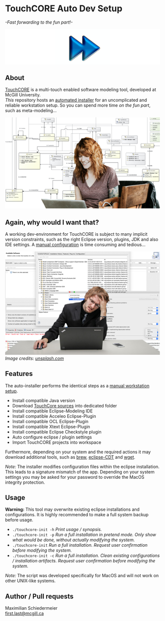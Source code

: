 # TouchCORE Auto Dev Setup

*-Fast forwarding to the fun part!-*

![ff](ff-icon.png)


## About

[TouchCORE](http://touchcore.cs.mcgill.ca/) is a multi-touch enabled software modeling tool, developed at McGill University.  
*This* repository hosts an [automated installer](touchcore-init) for an uncomplicated and reliable workstation setup. So you can spend more time *on the fun part*, such as meta-modeling...

![happy3](happy3.jpg)

## Again, why would I want that?

A working dev-environment for TouchCORE is subject to many implicit version constraints, such as the right Eclipse version, plugins, JDK and also IDE settings. A [manual configuration](https://bitbucket.org/mcgillram/touchram/wiki/getting-started) is time consuming and tedious...

![ihateuiconfigs](ihateuiconfigs.jpg)
*Image credits: [unsplash.com](https://unsplash.com/photos/oMpknr7yi7g)*

## Features

The auto-installer performs the identical steps as a [manual workstation setup](https://bitbucket.org/mcgillram/touchram/wiki/getting-started).

 * Install compatible Java version
 * Download [TouchCore sources](https://bitbucket.org/mcgillram/touchram/src/master/) into dedicated folder
 * Install compatible Eclipse-Modeling IDE
 * Install compatible Acceleo Eclipse-Plugin
 * Install compatible OCL Eclipse-Plugin
 * Install compatible Xtext Eclipse-Plugin
 * Install compatible Eclipse Checkstyle plugin
 * Auto configure eclipse / plugin settings
 * Import TouchCORE projects into workspace 

Furthermore, depending on your system and the required actions it may download additional tools, such as [brew](https://brew.sh/), [eclipse-CDT](https://www.eclipse.org/cdt/) and [wget](https://www.gnu.org/software/wget/).

*Note:* The installer modifies configuration files within the eclipse installation. This leads to a signature mismatch of the app. Depending on your system settings you may be asked for your password to override the MacOS integrity protection.

## Usage

**Warning:** This tool may overwrite existing eclipse installations and configurations. It is highly recommended to make a full system backup before usage.

 * ```./touchcore-init -h``` *Print usage / synopsis.*
 * ```./touchcore-init -p``` *Run a full installation in pretend mode. Only show what would be done, without actually modifying the system.*
 * ```./touchcore-init``` *Run a full installation. Request user confirmation before modifying the system.*
 * ```./touchcore-init -c``` *Run a full installation. Clean existing configurations / installation artifacts. Request user confirmation before modifying the system.*

*Note:* The script was developed specifically for MacOS and will not work on other UNIX-like systems.

## Author / Pull requests

Maximilian Schiedermeier  
first.last@mcgill.ca
